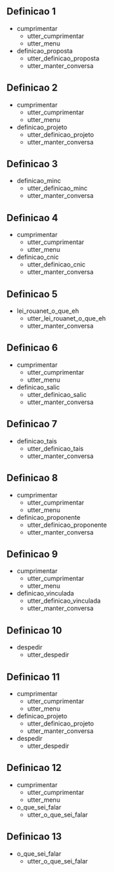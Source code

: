 ## Definicao 1
* cumprimentar
    - utter_cumprimentar
    - utter_menu
* definicao_proposta
    - utter_definicao_proposta
    - utter_manter_conversa


## Definicao 2
* cumprimentar
    - utter_cumprimentar
    - utter_menu
* definicao_projeto
    - utter_definicao_projeto
    - utter_manter_conversa

## Definicao 3
* definicao_minc
    - utter_definicao_minc
    - utter_manter_conversa

## Definicao 4
* cumprimentar
    - utter_cumprimentar
    - utter_menu
* definicao_cnic
    - utter_definicao_cnic
    - utter_manter_conversa

## Definicao 5
* lei_rouanet_o_que_eh
    - utter_lei_rouanet_o_que_eh
    - utter_manter_conversa

## Definicao 6
* cumprimentar
    - utter_cumprimentar
    - utter_menu
* definicao_salic
    - utter_definicao_salic
    - utter_manter_conversa

## Definicao 7
* definicao_tais
    - utter_definicao_tais
    - utter_manter_conversa

## Definicao 8
* cumprimentar
    - utter_cumprimentar
    - utter_menu
* definicao_proponente
    - utter_definicao_proponente
    - utter_manter_conversa

## Definicao 9
* cumprimentar
    - utter_cumprimentar
    - utter_menu
* definicao_vinculada
    - utter_definicao_vinculada
    - utter_manter_conversa

## Definicao 10
* despedir
  - utter_despedir

## Definicao 11
* cumprimentar
    - utter_cumprimentar
    - utter_menu
* definicao_projeto
  - utter_definicao_projeto
  - utter_manter_conversa
* despedir
  - utter_despedir  

## Definicao 12
* cumprimentar
    - utter_cumprimentar
    - utter_menu
* o_que_sei_falar
    - utter_o_que_sei_falar


## Definicao 13
* o_que_sei_falar
    - utter_o_que_sei_falar